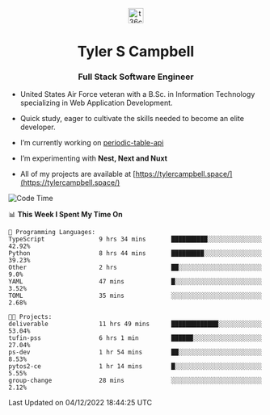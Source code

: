 <p align="center">
<a href="https://www.linkedin.com/in/t36campbell" target="blank"><img align="center" src="https://ik.imagekit.io/t36campbell/Portfolio/linkedin.png.original_m8bbGgPh6.png" alt="t36campbell" height="30" width="30" /></a>
</p>
<h1 align="center">Tyler S Campbell</h1>
<h3 align="center">Full Stack Software Engineer</h3>

* United States Air Force veteran with a B.Sc. in Information Technology specializing in Web Application Development. 

* Quick study, eager to cultivate the skills needed to become an elite developer.

* I’m currently working on [periodic-table-api](https://github.com/t36campbell/periodic-table-api)

* I’m experimenting with **Nest, Next and Nuxt**

* All of my projects are available at [https://tylercampbell.space/](https://tylercampbell.space/)

<!--START_SECTION:waka-->
![Code Time](http://img.shields.io/badge/Code%20Time-2%2C032%20hrs%2044%20mins-blue)

📊 **This Week I Spent My Time On** 

```text
💬 Programming Languages: 
TypeScript               9 hrs 34 mins       ██████████░░░░░░░░░░░░░░░   42.92% 
Python                   8 hrs 44 mins       █████████░░░░░░░░░░░░░░░░   39.23% 
Other                    2 hrs               ██░░░░░░░░░░░░░░░░░░░░░░░   9.0% 
YAML                     47 mins             █░░░░░░░░░░░░░░░░░░░░░░░░   3.52% 
TOML                     35 mins             ░░░░░░░░░░░░░░░░░░░░░░░░░   2.68%

🐱‍💻 Projects: 
deliverable              11 hrs 49 mins      █████████████░░░░░░░░░░░░   53.04% 
tufin-pss                6 hrs 1 min         ██████░░░░░░░░░░░░░░░░░░░   27.04% 
ps-dev                   1 hr 54 mins        ██░░░░░░░░░░░░░░░░░░░░░░░   8.53% 
pytos2-ce                1 hr 14 mins        █░░░░░░░░░░░░░░░░░░░░░░░░   5.55% 
group-change             28 mins             ░░░░░░░░░░░░░░░░░░░░░░░░░   2.12%

```


 Last Updated on 04/12/2022 18:44:25 UTC
<!--END_SECTION:waka-->
